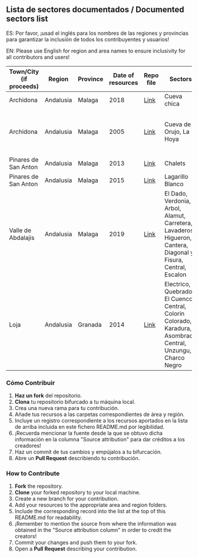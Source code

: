 ## Lista de sectores documentados / Documented sectors list

ES: Por favor, ¡usad el inglés para los nombres de las regiones y provincias para garantizar la inclusión de todos los contribuyentes y usuarios!

EN: Please use English for region and area names to ensure inclusivity for all contributors and users!

| Town/City (if proceeds) | Region    | Province | Date of resources | Repo file                                                                         | Sectors                                                                                                        | Source attribution                                                                                                                          |
| ----------------------- | --------- | -------- | ----------------- | --------------------------------------------------------------------------------- | -------------------------------------------------------------------------------------------------------------- | ------------------------------------------------------------------------------------------------------------------------------------------- |
| Archidona               | Andalusia | Malaga   | 2018              | [Link](./Spain/Andalusia/Malaga/Archidona/archidona_cueva_chica.png)              | Cueva chica                                                                                                    | [Bernabe Fernandez](https://bernabefernandez.com/sector-cueva-chica/)                                                                       |
| Archidona               | Andalusia | Malaga   | 2005              | [Link](./Spain/Andalusia/Malaga/Archidona/archidona_cueva_orujo-hoya.jpg)         | Cueva de Orujo, La Hoya                                                                                        | [Andalucia. Guia de escalada deportiva - Ediciones Desnivel](https://www.desnivel.com/librosdesnivel/andalucia-guia-de-escalada-deportiva/) |
| Pinares de San Anton    | Andalusia | Malaga   | 2013              | [Link](./Spain/Andalusia/Malaga/Pinares%20de%20San%20Anton/pinares_chalets.pdf)   | Chalets                                                                                                        | [BLOQUEA O REVIENTA](https://www.bloqueaorevienta.com/index.php/features/51-pinares-de-san-anton)                                           |
| Pinares de San Anton    | Andalusia | Malaga   | 2015              | [Link](./Spain/Andalusia/Malaga/Pinares%20de%20San%20Anton/Pinares_lagarillo.pdf) | Lagarillo Blanco                                                                                               | [BLOQUEA O REVIENTA](https://www.bloqueaorevienta.com/index.php/features/51-pinares-de-san-anton)                                           |
| Valle de Abdalajis      | Andalusia | Malaga   | 2019              | [Link](./Spain/Andalusia/Malaga/Valle%20de%20Abdalajis/guia-escalada.pdf)         | El Dado, Verdonia, Arbol, Alamut, Carretera, Lavaderos, Higueron, Cantera, Diagonal y Fisura, Central, Escalon | [Ayuntamiento de Valle de Abdalajis](https://www.valledeabdalajis.es/9508/escalada)                                                         |
| Loja                    | Andalusia | Granada  | 2014              | [Link](./Spain/Andalusia/Granada/Loja/dossier_escalada_es.pdf)                    | Electrico, Quebrados, El Cuenco, Central, Colorin Colorado, Karadura, Asombrao Central, Unzungu, Charco Negro  | Guia de escalada deportiva "Andalucia" - David Munilla Fauro                                                                                |

### Cómo Contribuir

1. **Haz un fork** del repositorio.
2. **Clona** tu repositorio bifurcado a tu máquina local.
3. Crea una nueva rama para tu contribución.
4. Añade tus recursos a las carpetas correspondientes de área y región.
5. Incluye un registro correspondiente a los recursos aportados en la lista de arriba incluida en este fichero README.md por legibilidad.
6. ¡Recuerda mencionar la fuente desde la que se obtuvo dicha información en la columna "Source attribution" para dar créditos a los creadores!
7. Haz un commit de tus cambios y empújalos a tu bifurcación.
8. Abre un **Pull Request** describiendo tu contribución.

### How to Contribute

1. **Fork** the repository.
2. **Clone** your forked repository to your local machine.
3. Create a new branch for your contribution.
4. Add your resources to the appropriate area and region folders.
5. Include the corresponding record into the list at the top of this README.md for readability.
6. ¡Remember to mention the source from where the information was obtained in the "Source attribution column" in order to credit the creators!
7. Commit your changes and push them to your fork.
8. Open a **Pull Request** describing your contribution.
